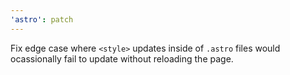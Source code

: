 ```yaml
---
'astro': patch
---
```


Fix edge case where `<style>` updates inside of `.astro` files would ocassionally fail to update without reloading the page.
